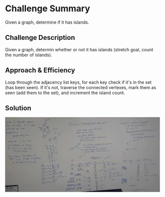 # Challenge Summary  
Given a graph, determine if it has islands.  
  
## Challenge Description  
Given a graph, determin whether or not it has islands (stretch goal, count the number of islands).  
  
## Approach & Efficiency   
Loop through the adjacency list keys, for each key check if it's in the set (has been seen). If it's not, traverse the connected vertexes, mark them as seen (add them to the set), and increment the island count.  
  
## Solution  
![whiteboard](https://github.com/MSpake/data-structures-and-algorithms/blob/master/assets/graph-island.jpg)  